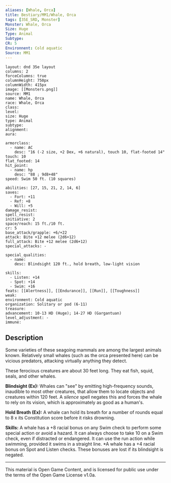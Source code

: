 ```yaml
---
aliases: [Whale, Orca]
title: Bestiary/MM1/Whale, Orca
tags: [35E_SRD, Monster]
Monster: Whale, Orca
Size: Huge
Type: Animal
Subtype: 
CR: 5
Environnent: Cold aquatic
Source: MM1
---
```


```statblock
layout: dnd 35e layout
columns: 2
forceColumns: true
columnHeight: 750px
columnWidth: 415px
image: [[Monsters.png]]
source: MM1
name: Whale, Orca
race: Whale, Orca
class: 
level: 
size: Huge
type: Animal
subtype: 
alignment: 
aura: 

armorclass:
  - name: AC
    desc: "16 (-2 size, +2 Dex, +6 natural), touch 10, flat-footed 14"
touch: 10
flat_footed: 14
hit_point:
  - name: hp
    desc: "88 ; 9d8+48"
speed: Swim 50 ft. (10 squares)

abilities: [27, 15, 21, 2, 14, 6]
saves:
  - Fort: +11
  - Ref: +8
  - Will: +5
damage_resist: 
spell_resist: 
initiative: 2
space/reach: 15 ft./10 ft.
cr: 5
base_attack/grapple: +6/+22
attack: Bite +12 melee (2d6+12)
full_attack: Bite +12 melee (2d6+12)
special_attacks: -

special_qualities:
  - name: 
    desc: Blindsight 120 ft., hold breath, low-light vision

skills:
  - Listen: +14
  - Spot: +14
  - Swim: +16
feats: [[Alertness]], [[Endurance]], [[Run]], [[Toughness]]
weak: 
environment: Cold aquatic
organization: Solitary or pod (6-11)
treasure: 
advancement: 10-13 HD (Huge); 14-27 HD (Gargantuan)
level_adjustment: -
immune: 
```

## Description

<p>Some varieties of these seagoing mammals are among the largest animals known. Relatively small whales (such as the orca presented here) can be vicious predators, attacking virtually anything they detect.</p>
<p>These ferocious creatures are about 30 feet long. They eat fish, squid, seals, and other whales.</p>
<p>
            <b>Blindsight (Ex):</b> Whales can "see" by emitting high-frequency sounds, inaudible to most other creatures, that allow them to locate objects and creatures within 120 feet. A <i>silence</i> spell negates this and forces the whale to rely on its vision, which is approximately as good as a human's.</p>
<p>
            <b>Hold Breath (Ex):</b> A whale can hold its breath for a number of rounds equal to 8 x its Constitution score before it risks drowning.</p>
<p>
            <b>Skills:</b> A whale has a +8 racial bonus on any Swim check to perform some special action or avoid a hazard. It can always choose to take 10 on a Swim check, even if distracted or endangered. It can use the run action while swimming, provided it swims in a straight line. *A whale has a +4 racial bonus on Spot and Listen checks. These bonuses are lost if its blindsight is negated.</p>

---

This material is Open Game Content, and is licensed for public use under
the terms of the Open Game License v1.0a.
